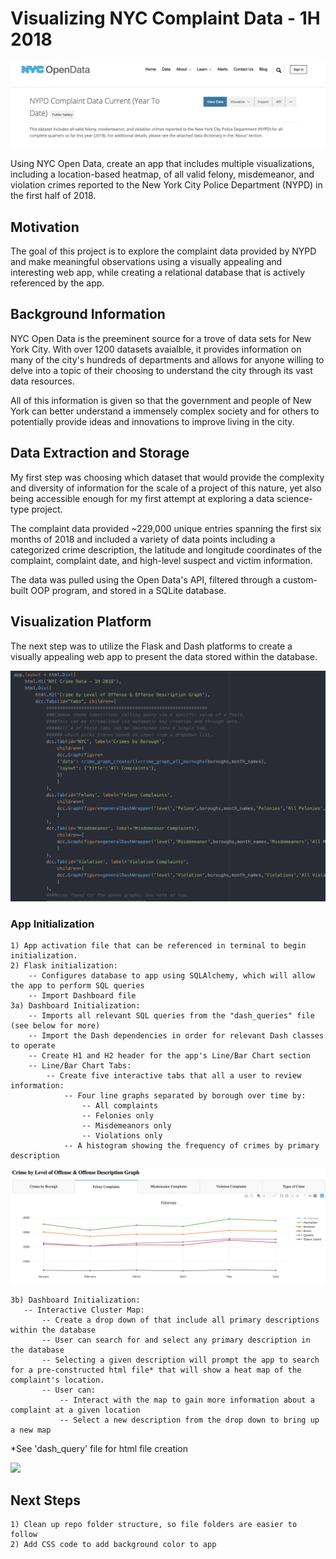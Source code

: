 
# Visualizing NYC Complaint Data - 1H 2018

<img src='img/nyc_open_data_logo.png'>

Using NYC Open Data, create an app that includes multiple visualizations, including a location-based heatmap, of all valid felony, misdemeanor, and violation crimes reported to the New York City Police Department (NYPD) in the first half of 2018.

## Motivation

The goal of this project is to explore the complaint data provided by NYPD and make meaningful observations using a visually appealing and interesting web app, while creating a relational database that is actively referenced by the app.

## Background Information

NYC Open Data is the preeminent source for a trove of data sets for New York City. With over 1200 datasets avaialble, it provides information on many of the city's hundreds of departments and allows for anyone willing to delve into a topic of their choosing to understand the city through its vast data resources.

All of this information is given so that the government and people of New York can better understand a immensely complex society and for others to potentially provide ideas and innovations to improve living in the city.



## Data Extraction and Storage

My first step was choosing which dataset that would provide the complexity and diversity of information for the scale of a project of this nature, yet also being accessible enough for my first attempt at exploring a data science-type project.

The complaint data provided ~229,000 unique entries spanning the first six months of 2018 and included a variety of data points including a categorized crime description, the latitude and longitude coordinates of the complaint, complaint date, and high-level suspect and victim information.

The data was pulled using the Open Data's API, filtered through a custom-built OOP program, and stored in a SQLite database.

## Visualization Platform

The next step was to utilize the Flask and Dash platforms to create a visually appealing web app to present the data stored within the database.

<img src='img/dash_code_example.png'>

### App Initialization

    1) App activation file that can be referenced in terminal to begin initialization.
    2) Flask initialization:
        -- Configures database to app using SQLAlchemy, which will allow the app to perform SQL queries
        -- Import Dashboard file
    3a) Dashboard Initialization:
        -- Imports all relevant SQL queries from the "dash_queries" file (see below for more)
        -- Import the Dash dependencies in order for relevant Dash classes to operate
        -- Create H1 and H2 header for the app's Line/Bar Chart section
        -- Line/Bar Chart Tabs:
            -- Create five interactive tabs that all a user to review information:
                -- Four line graphs separated by borough over time by:
                    -- All complaints
                    -- Felonies only
                    -- Misdemeanors only
                    -- Violations only
                -- A histogram showing the frequency of crimes by primary description

<img src='img/tab_example.png'>

    3b) Dashboard Initialization:
       -- Interactive Cluster Map:
           -- Create a drop down of that include all primary descriptions within the database
           -- User can search for and select any primary description in the database
           -- Selecting a given description will prompt the app to search for a pre-constructed html file* that will show a heat map of the complaint's location.
           -- User can:
               -- Interact with the map to gain more information about a complaint at a given location
               -- Select a new description from the drop down to bring up a new map

*See 'dash_query' file for html file creation

<img src='img/cluster_example.png'>

## Next Steps

    1) Clean up repo folder structure, so file folders are easier to follow
    2) Add CSS code to add background color to app
